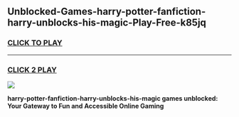 
## Unblocked-Games-harry-potter-fanfiction-harry-unblocks-his-magic-Play-Free-k85jq
<h3>
<a href="https://premium76.site?title=harry-potter-fanfiction-harry-unblocks-his-magic&ref=23A">CLICK TO PLAY</a></h3>
<hr>

<h3>
<a href="https://premium76.site?title=harry-potter-fanfiction-harry-unblocks-his-magic&ref=23A">CLICK 2 PLAY</a>
  
</h3>

<a href="https://premium76.site?title=harry-potter-fanfiction-harry-unblocks-his-magic&ref=23A"><img src="https://clearcache.store/games.png"></a>


**harry-potter-fanfiction-harry-unblocks-his-magic games unblocked: Your Gateway to Fun and Accessible Online Gaming**
